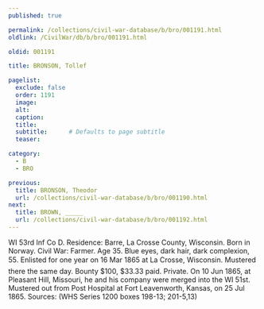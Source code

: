 ```yaml
---
published: true

permalink: /collections/civil-war-database/b/bro/001191.html
oldlink: /CivilWar/db/b/bro/001191.html

oldid: 001191

title: BRONSON, Tollef

pagelist:
  exclude: false
  order: 1191
  image: 
  alt:
  caption:
  title:
  subtitle:      # Defaults to page subtitle
  teaser:

category: 
  - B 
  - BRO

previous:
  title: BRONSON, Theodor
  url: /collections/civil-war-database/b/bro/001190.html  
next:
  title: BROWN, _____
  url: /collections/civil-war-database/b/bro/001192.html   
---
```

WI 53rd Inf Co D. Residence: Barre, La Crosse County, Wisconsin. Born in Norway. Civil War: Farmer. Age 35. Blue eyes, dark hair, dark complexion, 5&#146;5&#148;. Enlisted for one year on 16 Mar 1865 at La Crosse, Wisconsin. Mustered there the same day. Bounty $100, $33.33 paid. Private. On 10 Jun 1865, at Pleasant Hill, Missouri, he and his company were merged into the WI 51st. Mustered out from Post Hospital at Fort Leavenworth, Kansas, on 25 Jul 1865. Sources: (WHS Series 1200 boxes 198-13; 201-5,13)